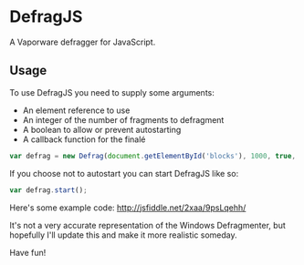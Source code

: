 DefragJS
========

A Vaporware defragger for JavaScript.

Usage
-----

To use DefragJS you need to supply some arguments:
* An element reference to use
* An integer of the number of fragments to defragment
* A boolean to allow or prevent autostarting
* A callback function for the finalé

```JavaScript
var defrag = new Defrag(document.getElementById('blocks'), 1000, true, function() { alert('All done!') });
```

If you choose not to autostart you can start DefragJS like so:
```JavaScript
var defrag.start();
```

Here's some example code:
http://jsfiddle.net/2xaa/9psLqehh/

It's not a very accurate representation of the Windows Defragmenter, but hopefully I'll update this and make it more realistic someday.

Have fun!
